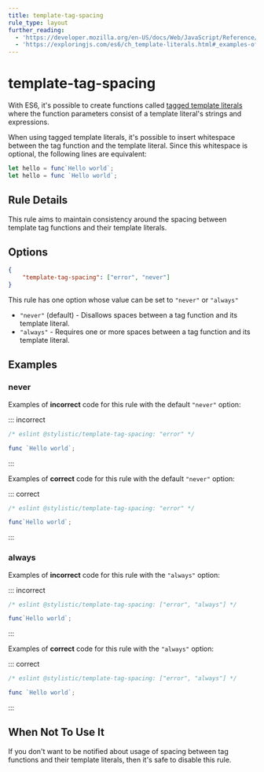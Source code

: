 ```yaml
---
title: template-tag-spacing
rule_type: layout
further_reading:
  - 'https://developer.mozilla.org/en-US/docs/Web/JavaScript/Reference/Template_literals#Tagged_template_literals'
  - 'https://exploringjs.com/es6/ch_template-literals.html#_examples-of-using-tagged-template-literals'
---
```


# template-tag-spacing

With ES6, it's possible to create functions called [tagged template literals](#further-reading) where the function parameters consist of a template literal's strings and expressions.

When using tagged template literals, it's possible to insert whitespace between the tag function and the template literal. Since this whitespace is optional, the following lines are equivalent:

```js
let hello = func`Hello world`;
let hello = func `Hello world`;
```

## Rule Details

This rule aims to maintain consistency around the spacing between template tag functions and their template literals.

## Options

```json
{
    "template-tag-spacing": ["error", "never"]
}
```

This rule has one option whose value can be set to `"never"` or `"always"`

- `"never"` (default) - Disallows spaces between a tag function and its template literal.
- `"always"` - Requires one or more spaces between a tag function and its template literal.

## Examples

### never

Examples of **incorrect** code for this rule with the default `"never"` option:

::: incorrect

```js
/* eslint @stylistic/template-tag-spacing: "error" */

func `Hello world`;
```

:::

Examples of **correct** code for this rule with the default `"never"` option:

::: correct

```js
/* eslint @stylistic/template-tag-spacing: "error" */

func`Hello world`;
```

:::

### always

Examples of **incorrect** code for this rule with the `"always"` option:

::: incorrect

```js
/* eslint @stylistic/template-tag-spacing: ["error", "always"] */

func`Hello world`;
```

:::

Examples of **correct** code for this rule with the `"always"` option:

::: correct

```js
/* eslint @stylistic/template-tag-spacing: ["error", "always"] */

func `Hello world`;
```

:::

## When Not To Use It

If you don't want to be notified about usage of spacing between tag functions and their template literals, then it's safe to disable this rule.
